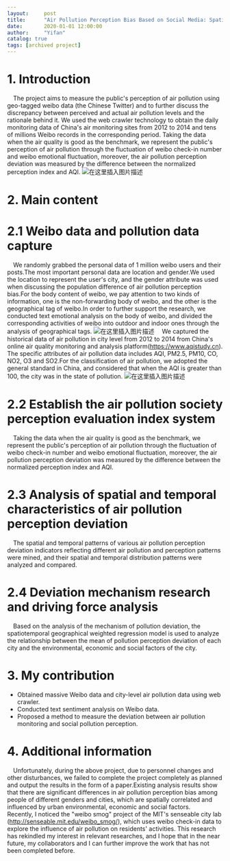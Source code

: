 ```yaml
---
layout:     post
title:      "Air Pollution Perception Bias Based on Social Media: Spatiotemporal Pattern & Mechanism"
date:       2020-01-01 12:00:00
author:     "Yifan"
catalog: true
tags: [archived project]
---
```


# 1. Introduction
&emsp;The project aims to measure the public's perception of air pollution using geo-tagged weibo data (the Chinese Twitter) and to further discuss the discrepancy between perceived and actual air pollution levels and the rationale behind it. We used the web crawler technology to obtain the daily monitoring data of China's air monitoring sites from 2012 to 2014 and tens of millions Weibo records in the corresponding period. Taking the data when the air quality is good as the benchmark, we represent the public's perception of air pollution through the fluctuation of weibo check-in number and weibo emotional fluctuation, moreover, the air pollution perception deviation was measured by  the difference between the normalized perception index and AQI.
![在这里插入图片描述](https://img-blog.csdnimg.cn/20190808140558992.jpg?x-oss-process=image/watermark,type_ZmFuZ3poZW5naGVpdGk,shadow_10,text_aHR0cHM6Ly9ibG9nLmNzZG4ubmV0L3NreXRydWluZQ==,size_16,color_FFFFFF,t_70)
# 2. Main content
# 2.1 Weibo data and pollution data capture
&emsp;We randomly grabbed the personal data of 1 million weibo users and their posts.The most important personal data are location and gender.We used the location to represent the user's city, and the gender attribute was used when discussing the population difference of air pollution perception bias.For the body content of weibo, we pay attention to two kinds of information, one is the non-forwarding body of weibo, and the other is the geographical tag of weibo.In order to further support the research, we conducted text emotional analysis on the body of weibo, and divided the corresponding activities of weibo into outdoor and indoor ones through the analysis of geographical tags.
![在这里插入图片描述](https://img-blog.csdnimg.cn/20190808152337289.jpg?x-oss-process=image/watermark,type_ZmFuZ3poZW5naGVpdGk,shadow_10,text_aHR0cHM6Ly9ibG9nLmNzZG4ubmV0L3NreXRydWluZQ==,size_16,color_FFFFFF,t_70)
&emsp;We captured the historical data of air pollution in city level from 2012 to 2014 from China's online air quality monitoring and analysis platform(https://www.aqistudy.cn). The specific attributes of air pollution data includes AQI, PM2.5, PM10, CO, NO2, O3 and SO2.For the classification of air pollution, we adopted the general standard in China, and considered that when the AQI is greater than 100, the city was in the state of pollution.
![在这里插入图片描述](https://img-blog.csdnimg.cn/20190808152351471.jpg?x-oss-process=image/watermark,type_ZmFuZ3poZW5naGVpdGk,shadow_10,text_aHR0cHM6Ly9ibG9nLmNzZG4ubmV0L3NreXRydWluZQ==,size_16,color_FFFFFF,t_70)
# 2.2 Establish the air pollution society perception evaluation index system
&emsp;Taking the data when the air quality is good as the benchmark, we represent the public's perception of air pollution through the fluctuation of weibo check-in number and weibo emotional fluctuation, moreover, the air pollution perception deviation was measured by  the difference between the normalized perception index and AQI.
# 2.3 Analysis of spatial and temporal characteristics of air pollution perception deviation
&emsp;The spatial and temporal patterns of various air pollution perception deviation indicators reflecting different air pollution and perception patterns were mined, and their spatial and temporal distribution patterns were analyzed and compared.
# 2.4 Deviation mechanism research and driving force analysis
&emsp;Based on the analysis of the mechanism of pollution deviation, the spatiotemporal geographical weighted regression model is used to analyze the relationship between the mean of pollution perception deviation of each city and the environmental, economic and social factors of the city.
# 3. My contribution
 - Obtained massive Weibo data and city-level air pollution data using web crawler.
 - Conducted text sentiment analysis on Weibo data.
 - Proposed a method to measure the deviation between air pollution monitoring and social pollution perception.
# 4. Additional information
&emsp;Unfortunately, during the above project, due to personnel changes and other disturbances, we failed to complete the project completely as planned and output the results in the form of a paper.Existing analysis results show that there are significant differences in air pollution perception bias among people of different genders and cities, which are spatially correlated and influenced by urban environmental, economic and social factors.
&emsp;Recently, I noticed the "weibo smog" project of the MIT's senseable city lab (http://senseable.mit.edu/weibo_smog/), which uses weibo check-in data to explore the influence of air pollution on residents' activities. This research has rekindled my interest in relevant researches, and I hope that in the near future, my collaborators and I can further improve the work that has not been completed before.

